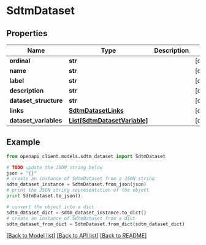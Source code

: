 # SdtmDataset


## Properties
Name | Type | Description | Notes
------------ | ------------- | ------------- | -------------
**ordinal** | **str** |  | [optional] 
**name** | **str** |  | [optional] 
**label** | **str** |  | [optional] 
**description** | **str** |  | [optional] 
**dataset_structure** | **str** |  | [optional] 
**links** | [**SdtmDatasetLinks**](SdtmDatasetLinks.md) |  | [optional] 
**dataset_variables** | [**List[SdtmDatasetVariable]**](SdtmDatasetVariable.md) |  | [optional] 

## Example

```python
from openapi_client.models.sdtm_dataset import SdtmDataset

# TODO update the JSON string below
json = "{}"
# create an instance of SdtmDataset from a JSON string
sdtm_dataset_instance = SdtmDataset.from_json(json)
# print the JSON string representation of the object
print SdtmDataset.to_json()

# convert the object into a dict
sdtm_dataset_dict = sdtm_dataset_instance.to_dict()
# create an instance of SdtmDataset from a dict
sdtm_dataset_from_dict = SdtmDataset.from_dict(sdtm_dataset_dict)
```
[[Back to Model list]](../README.md#documentation-for-models) [[Back to API list]](../README.md#documentation-for-api-endpoints) [[Back to README]](../README.md)


